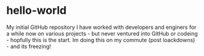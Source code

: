 # hello-world
My initial GitHub repository 
I have worked with developers and enginers for a while now on various projects - but never ventured into GitHub or codeing - hopfully this is the start. 
Im doing this on my commute (post loackdowns) - and its freezing! 
